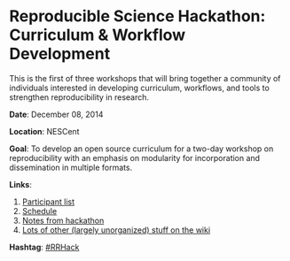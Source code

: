 Reproducible Science Hackathon: Curriculum & Workflow Development
=============================================
This is the first of three workshops that will bring together a community of individuals interested in developing curriculum, workflows, and tools to strengthen  reproducibility  in research.

**Date**: December 08, 2014

**Location**: NESCent 

**Goal**: To develop an open source curriculum for a two-day workshop on reproducibility with an emphasis on modularity for incorporation and dissemination in multiple formats. 

**Links**: 

1. [Participant list](https://github.com/Reproducible-Science-Curriculum/Reproducible-Science-Hackathon-Dec-08-2014/wiki/Participant-List)
1. [Schedule](https://github.com/Reproducible-Science-Curriculum/Reproducible-Science-Hackathon-Dec-08-2014/wiki/Schedule)
2. [Notes from hackathon](https://github.com/Reproducible-Science-Curriculum/Reproducible-Science-Hackathon-Dec-08-2014/wiki/Links-to-notes-from-meeting)
3. [Lots of other (largely unorganized) stuff on the wiki](https://github.com/Reproducible-Science-Curriculum/Reproducible-Science-Hackathon-Dec-08-2014/wiki)

**Hashtag**: [#RRHack](https://twitter.com/search?f=realtime&q=%23rrhack)
